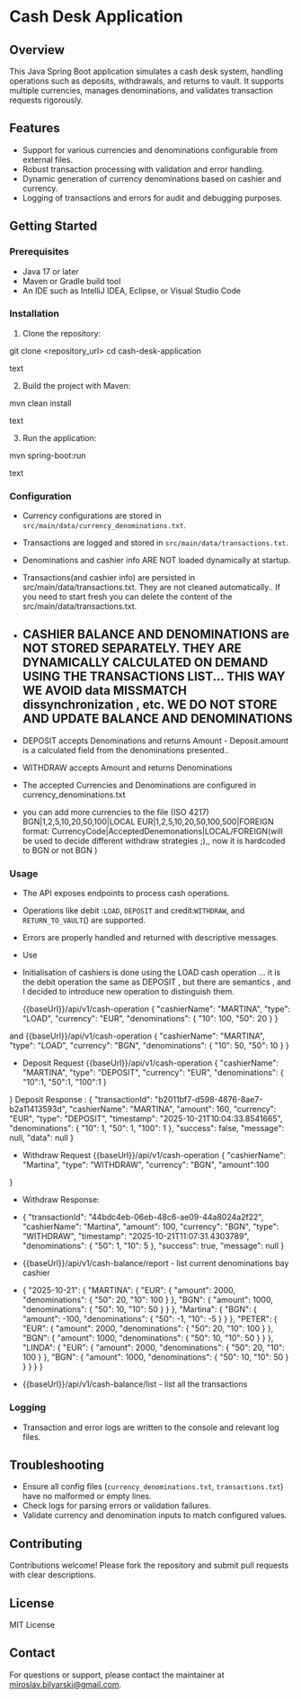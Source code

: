 # Cash Desk Application

## Overview

This Java Spring Boot application simulates a cash desk system, handling operations such as deposits, withdrawals, and returns to vault. It supports multiple currencies, manages denominations, and validates transaction requests rigorously.

## Features

- Support for various currencies and denominations configurable from external files.
- Robust transaction processing with validation and error handling.
- Dynamic generation of currency denominations based on cashier and currency.
- Logging of transactions and errors for audit and debugging purposes.

## Getting Started

### Prerequisites

- Java 17 or later
- Maven or Gradle build tool
- An IDE such as IntelliJ IDEA, Eclipse, or Visual Studio Code

### Installation

1. Clone the repository:

git clone <repository_url>
cd cash-desk-application

text

2. Build the project with Maven:

mvn clean install

text

3. Run the application:

mvn spring-boot:run

text

### Configuration

- Currency configurations are stored in `src/main/data/currency_denominations.txt`.
- Transactions are logged and stored in `src/main/data/transactions.txt`.
- Denominations and cashier info ARE NOT loaded dynamically at startup.
- Transactions(and cashier info) are persisted in src/main/data/transactions.txt. They are not cleaned automatically.. If you need to start fresh you can delete the content of the src/main/data/transactions.txt.

- ## CASHIER BALANCE AND DENOMINATIONS are NOT STORED SEPARATELY. THEY ARE DYNAMICALLY CALCULATED ON DEMAND USING THE TRANSACTIONS LIST... THIS WAY WE AVOID data MISSMATCH dissynchronization , etc. WE DO NOT STORE AND UPDATE BALANCE AND DENOMINATIONS 
  
- DEPOSIT accepts Denominations and returns Amount -  Deposit.amount is a calculated field from the denominations presented..
- WITHDRAW accepts Amount and returns Denominations  



- The accepted Currencies and Denominations are configured in currency_denominations.txt
- you can add more currencies to the file (ISO 4217)
  BGN|1,2,5,10,20,50,100|LOCAL
  EUR|1,2,5,10,20,50,100,500|FOREIGN
  format:
  CurrencyCode|AcceptedDenemonations|LOCAL/FOREIGN(will be used to decide different withdraw strategies ;),, now it is hardcoded to BGN or not BGN ) 

### Usage

- The API exposes endpoints to process cash operations.
- Operations like debit :`LOAD`, `DEPOSIT` and credit:`WITHDRAW`, and `RETURN_TO_VAULT`() are supported.
- Errors are properly handled and returned with descriptive messages.

- Use

- Initialisation of cashiers is done using the LOAD cash operation ... it is the debit operation the same as DEPOSIT , but there are semantics , and I decided to introduce new operation to distinguish them.

  {{baseUrl}}/api/v1/cash-operation
  {
    "cashierName": "MARTINA",
    "type": "LOAD",
    "currency": "EUR",
    "denominations": {
        "10": 100,
        "50": 20
    }
} 

 and 
  {{baseUrl}}/api/v1/cash-operation
  {
    "cashierName": "MARTINA",
    "type": "LOAD",
    "currency": "BGN",
    "denominations": {
        "10": 50,
        "50": 10
    }
} 



- Deposit Request
  {{baseUrl}}/api/v1/cash-operation
 {
    "cashierName": "MARTINA",
    "type": "DEPOSIT",
    "currency": "EUR",
    "denominations": {
        "10":1,
        "50":1,
        "100":1
      }

}
Deposit Response :
{
    "transactionId": "b2011bf7-d598-4876-8ae7-b2a11413593d",
    "cashierName": "MARTINA",
    "amount": 160,
    "currency": "EUR",
    "type": "DEPOSIT",
    "timestamp": "2025-10-21T10:04:33.8541665",
    "denominations": {
        "10": 1,
        "50": 1,
        "100": 1
    },
    "success": false,
    "message": null,
    "data": null
}
-  Withdraw Request
 {{baseUrl}}/api/v1/cash-operation
 {
    "cashierName": "Martina",
    "type": "WITHDRAW",
    "currency": "BGN",
    "amount":100

}
- Withdraw Response:
- {
    "transactionId": "44bdc4eb-06eb-48c6-ae09-44a8024a2f22",
    "cashierName": "Martina",
    "amount": 100,
    "currency": "BGN",
    "type": "WITHDRAW",
    "timestamp": "2025-10-21T11:07:31.4303789",
    "denominations": {
        "50": 1,
        "10": 5
    },
    "success": true,
    "message": null
}


- {{baseUrl}}/api/v1/cash-balance/report - list current denominations bay cashier
- {
    "2025-10-21": {
        "MARTINA": {
            "EUR": {
                "amount": 2000,
                "denominations": {
                    "50": 20,
                    "10": 100
                }
            },
            "BGN": {
                "amount": 1000,
                "denominations": {
                    "50": 10,
                    "10": 50
                }
            }
        },
        "Martina": {
            "BGN": {
                "amount": -100,
                "denominations": {
                    "50": -1,
                    "10": -5
                }
            }
        },
        "PETER": {
            "EUR": {
                "amount": 2000,
                "denominations": {
                    "50": 20,
                    "10": 100
                }
            },
            "BGN": {
                "amount": 1000,
                "denominations": {
                    "50": 10,
                    "10": 50
                }
            }
        },
        "LINDA": {
            "EUR": {
                "amount": 2000,
                "denominations": {
                    "50": 20,
                    "10": 100
                }
            },
            "BGN": {
                "amount": 1000,
                "denominations": {
                    "50": 10,
                    "10": 50
                }
            }
        }
    }
}
- {{baseUrl}}/api/v1/cash-balance/list - list all the transactions



### Logging

- Transaction and error logs are written to the console and relevant log files.

## Troubleshooting

- Ensure all config files (`currency_denominations.txt`, `transactions.txt`) have no malformed or empty lines.
- Check logs for parsing errors or validation failures.
- Validate currency and denomination inputs to match configured values.

## Contributing

Contributions welcome! Please fork the repository and submit pull requests with clear descriptions.

## License

MIT License

## Contact

For questions or support, please contact the maintainer at miroslav.bilyarski@gmail.com.
 
